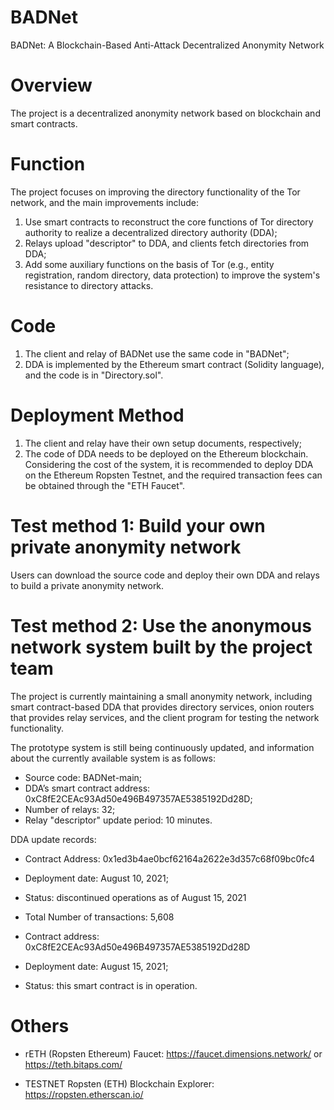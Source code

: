 # BADNet
BADNet: A Blockchain-Based Anti-Attack Decentralized Anonymity Network

# Overview
The project is a decentralized anonymity network based on blockchain and smart contracts.

# Function
The project focuses on improving the directory functionality of the Tor network, and the main improvements include:
1. Use smart contracts to reconstruct the core functions of Tor directory authority to realize a decentralized directory authority (DDA);
2. Relays upload "descriptor" to DDA, and clients fetch directories from DDA;
3. Add some auxiliary functions on the basis of Tor (e.g., entity registration, random directory, data protection) to improve the system's resistance to directory attacks.

# Code
1. The client and relay of BADNet use the same code in "BADNet";
2. DDA is implemented by the Ethereum smart contract (Solidity language), and the code is in "Directory.sol".

# Deployment Method
1. The client and relay have their own setup documents, respectively;
2. The code of DDA needs to be deployed on the Ethereum blockchain. Considering the cost of the system, it is recommended to deploy DDA on the Ethereum Ropsten Testnet, and the required transaction fees can be obtained through the "ETH Faucet".

# Test method 1: Build your own private anonymity network
Users can download the source code and deploy their own DDA and relays to build a private anonymity network.

# Test method 2: Use the anonymous network system built by the project team

The project is currently maintaining a small anonymity network, including smart contract-based DDA that provides directory services, onion routers that provides relay services, and the client program for testing the network functionality.

The prototype system is still being continuously updated, and information about the currently available system is as follows:
- Source code: BADNet-main;
- DDA’s smart contract address: 0xC8fE2CEAc93Ad50e496B497357AE5385192Dd28D;
- Number of relays: 32;
- Relay "descriptor" update period: 10 minutes.

DDA update records:
- Contract Address: 0x1ed3b4ae0bcf62164a2622e3d357c68f09bc0fc4
- Deployment date: August 10, 2021;
- Status: discontinued operations as of August 15, 2021
- Total Number of transactions: 5,608

- Contract address: 0xC8fE2CEAc93Ad50e496B497357AE5385192Dd28D
- Deployment date: August 15, 2021;
- Status: this smart contract is in operation.

# Others

- rETH (Ropsten Ethereum) Faucet: 
https://faucet.dimensions.network/ or https://teth.bitaps.com/

- TESTNET Ropsten (ETH) Blockchain Explorer: 
https://ropsten.etherscan.io/

